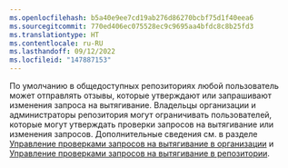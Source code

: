 ```yaml
---
ms.openlocfilehash: b5a40e9ee7cd19ab276d86270bcbf75d1f40eea6
ms.sourcegitcommit: 770ed406ec075528ec9c9695aa4bfdc8c8b25fd3
ms.translationtype: HT
ms.contentlocale: ru-RU
ms.lasthandoff: 09/12/2022
ms.locfileid: "147887153"
---
```

По умолчанию в общедоступных репозиториях любой пользователь может отправлять отзывы, которые утверждают или запрашивают изменения запроса на вытягивание. Владельцы организации и администраторы репозитория могут ограничивать пользователей, которые могут утверждать проверки запросов на вытягивание или изменения запросов. Дополнительные сведения см. в разделе [Управление проверками запросов на вытягивание в организации](/organizations/managing-organization-settings/managing-pull-request-reviews-in-your-organization) и [Управление проверками запросов на вытягивание в репозитории](/repositories/managing-your-repositorys-settings-and-features/managing-repository-settings/managing-pull-request-reviews-in-your-repository).
